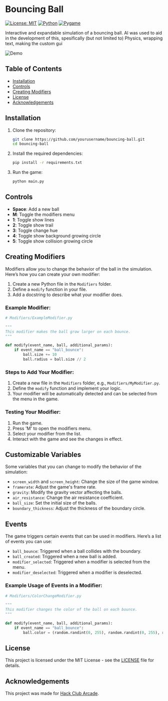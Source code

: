 # Bouncing Ball

[![License: MIT](https://img.shields.io/badge/License-MIT-yellow.svg)](https://opensource.org/licenses/MIT)
[![Python](https://img.shields.io/badge/Python-3.12-blue.svg)](https://www.python.org/)
[![Pygame](https://img.shields.io/badge/Pygame-2.6.0-green.svg)](https://www.pygame.org/)

Interactive and expandable simulation of a bouncing ball. AI was used to aid in the development of this, spesifically (but not limited to) Physics, wrapping text, making the custom gui

![Demo](Demo.gif)

## Table of Contents
- [Installation](#installation)
- [Controls](#controls)
- [Creating Modifiers](#tutorial-creating-modifiers)
- [License](#license)
- [Acknowledgements](#acknowledgements)

## Installation

1. Clone the repository:
    ```bash
    git clone https://github.com/yourusername/bouncing-ball.git
    cd bouncing-ball
    ```

2. Install the required dependencies:
    ```bash
    pip install -r requirements.txt
    ```

3. Run the game:
    ```bash
    python main.py
    ```

## Controls

- **Space**: Add a new ball
- **M**: Toggle the modifiers menu
- **1**: Toggle show lines
- **2**: Toggle show trail
- **3**: Toggle change hue
- **4**: Toggle show background growing circle
- **5**: Toggle show collision growing circle

## Creating Modifiers

Modifiers allow you to change the behavior of the ball in the simulation. Here’s how you can create your own modifier:

1. Create a new Python file in the `Modifiers` folder.
2. Define a `modify` function in your file.
3. Add a docstring to describe what your modifier does.

### Example Modifier:
```python
# Modifiers/ExampleModifier.py

"""
This modifier makes the ball grow larger on each bounce.
"""

def modify(event_name, ball, additional_params):
    if event_name == "ball_bounce":
        ball.size += 10
        ball.radius = ball.size // 2
```

### Steps to Add Your Modifier:
1. Create a new file in the `Modifiers` folder, e.g., `Modifiers/MyModifier.py`.
2. Define the `modify` function and implement your logic.
3. Your modifier will be automatically detected and can be selected from the menu in the game.

### Testing Your Modifier:
1. Run the game.
2. Press 'M' to open the modifiers menu.
3. Select your modifier from the list.
4. Interact with the game and see the changes in effect.

## Customizable Variables

Some variables that you can change to modify the behavior of the simulation:

- `screen_width` and `screen_height`: Change the size of the game window.
- `framerate`: Adjust the game's frame rate.
- `gravity`: Modify the gravity vector affecting the balls.
- `air_resistance`: Change the air resistance coefficient.
- `ball_size`: Set the initial size of the balls.
- `boundary_thickness`: Adjust the thickness of the boundary circle.

## Events

The game triggers certain events that can be used in modifiers. Here’s a list of events you can use:

- `ball_bounce`: Triggered when a ball collides with the boundary.
- `ball_created`: Triggered when a new ball is added.
- `modifier_selected`: Triggered when a modifier is selected from the menu.
- `modifier_deselected`: Triggered when a modifier is deselected.

### Example Usage of Events in a Modifier:
```python
# Modifiers/ColorChangeModifier.py

"""
This modifier changes the color of the ball on each bounce.
"""

def modify(event_name, ball, additional_params):
    if event_name == "ball_bounce":
        ball.color = (random.randint(0, 255), random.randint(0, 255), random.randint(0, 255))
```

## License

This project is licensed under the MIT License - see the [LICENSE](LICENSE) file for details.

## Acknowledgements

This project was made for [Hack Club Arcade](https://hackclub.com/arcade/). 
